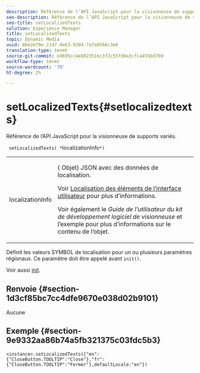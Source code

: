 ```yaml
---
description: Référence de l’API JavaScript pour la visionneuse de supports variés.
seo-description: Référence de l’API JavaScript pour la visionneuse de supports variés.
seo-title: setLocalizedTexts
solution: Experience Manager
title: setLocalizedTexts
topic: Dynamic Media
uuid: 86e2e70e-2147-4e63-9204-7a7a8566c3e6
translation-type: tm+mt
source-git-commit: e4695cc4e882351ec3f2c55fd8a3cfca455bd79d
workflow-type: tm+mt
source-wordcount: '79'
ht-degree: 2%

---
```



# setLocalizedTexts{#setlocalizedtexts}

Référence de l’API JavaScript pour la visionneuse de supports variés.

` setLocalizedTexts( *`localizationInfo`*)`

<table id="table_896DFF34A68A403DB93A6D597461A573"> 
 <tbody> 
  <tr> 
   <td colname="col1"> <p> <span class="codeph"> <span class="varname"> localizationInfo</span> </span> </p> </td> 
   <td colname="col2"> <p> {<span class="codeph"> Objet</span>} JSON avec des données de localisation. </p> <p>Voir <a href="../../../c-html5-s7-aem-asset-viewers/c-html5-mixedmedia-viewer-about/c-html5-mixedmedia-viewer-localization.md#concept-16262b8096474d6c9c018c3e99110dd1" format="dita" scope="local"> Localisation des éléments de l’interface utilisateur</a> pour plus d’informations. </p> <p>Voir également le <i>Guide de l’utilisateur du kit de développement logiciel de visionneuse</i> et l’exemple pour plus d’informations sur le contenu de l’objet. </p> </td> 
  </tr> 
 </tbody> 
</table>

Définit les valeurs SYMBOL de localisation pour un ou plusieurs paramètres régionaux. Ce paramètre doit être appelé avant `init()`.

Voir aussi [init](../../../c-html5-s7-aem-asset-viewers/c-html5-mixedmedia-viewer-about/c-html5-mixedmedia-viewer-javascriptapiref/r-html5-mixedmedia-javascriptapiref-init.md#reference-bb4428c155e541b79797f96e17c068ae).

## Renvoie {#section-1d3cf85bc7cc4dfe9670e038d02b9101}

Aucune

## Exemple {#section-9e9332aa86b74a5fb321375c03fdc5b3}

```
<instance>.setLocalizedTexts({"en":{"CloseButton.TOOLTIP":"Close"},"fr":{"CloseButton.TOOLTIP":"Fermer"},defaultLocale:"en"})
```

